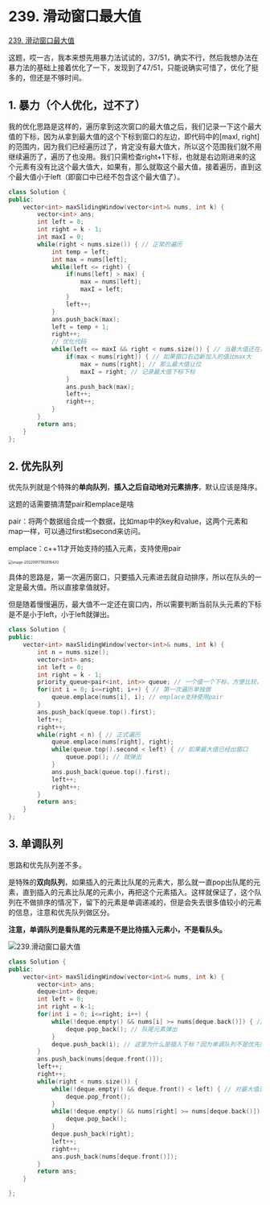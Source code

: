 # 239. 滑动窗口最大值

[239. 滑动窗口最大值](https://leetcode.cn/problems/sliding-window-maximum/)



这题，哎一古，我本来想先用暴力法试试的，37/51，确实不行，然后我想办法在暴力法的基础上接着优化了一下，发现到了47/51，只能说确实可惜了，优化了挺多的，但还是不够时间。

## 1. 暴力（个人优化，过不了）

我的优化思路是这样的，遍历拿到这次窗口的最大值之后，我们记录一下这个最大值的下标，因为从拿到最大值的这个下标到窗口的左边，即代码中的[maxI, right]的范围内，因为我们已经遍历过了，肯定没有最大值大，所以这个范围我们就不用继续遍历了，遍历了也没用。我们只需检查right+1下标，也就是右边刚进来的这个元素有没有比这个最大值大，如果有，那么就取这个最大值，接着遍历，直到这个最大值小于left（即窗口中已经不包含这个最大值了）。

```c++
class Solution {
public:
    vector<int> maxSlidingWindow(vector<int>& nums, int k) {
        vector<int> ans;
        int left = 0;
        int right = k - 1;
        int maxI = 0;
        while(right < nums.size()) { // 正常的遍历
            int temp = left;
            int max = nums[left];
            while(left <= right) {
                if(nums[left] > max) {
                    max = nums[left];
                    maxI = left;
                }
                left++;
            }
            ans.push_back(max);
            left = temp + 1;
            right++;
            // 优化代码
            while(left <= maxI && right < nums.size()) { // 当最大值还在窗口的内，且还没有遍历完
                if(max < nums[right]) { // 如果窗口右边新加入的值比max大
                    max = nums[right]; // 那么最大值让位
                    maxI = right; // 记录最大值下标下标
                }
                ans.push_back(max);
                left++;
                right++;
            }
        }
        return ans;
    }
};
```



## 2. 优先队列

优先队列就是个特殊的**单向队列**，**插入之后自动地对元素排序**，默认应该是降序。

这题的话需要搞清楚pair和emplace是啥

pair：将两个数据组合成一个数据，比如map中的key和value，这两个元素和map一样，可以通过first和second来访问。

emplace：c++11才开始支持的插入元素，支持使用pair

<img src="C:\Users\Van\AppData\Roaming\Typora\typora-user-images\image-20220917192816420.png" alt="image-20220917192816420" style="zoom:50%;" />

具体的思路是，第一次遍历窗口，只要插入元素进去就自动排序，所以在队头的一定是最大值。所以直接拿值就好。

但是随着慢慢遍历，最大值不一定还在窗口内，所以需要判断当前队头元素的下标是不是小于left，小于left就弹出。

```c++
class Solution {
public:
    vector<int> maxSlidingWindow(vector<int>& nums, int k) {
        int n = nums.size();
        vector<int> ans;
        int left = 0;
        int right = k - 1;
        priority_queue<pair<int, int>> queue; // 一个值一个下标，方便比较，不能存下标，否则就是给下标排序了
        for(int i = 0; i<=right; i++) { // 第一次遍历单独做
            queue.emplace(nums[i], i); // emplace支持使用pair
        }
        ans.push_back(queue.top().first);
        left++;
        right++;
        while(right < n) { // 正式遍历
            queue.emplace(nums[right], right);
            while(queue.top().second < left) { // 如果最大值已经出窗口
                queue.pop(); // 就弹出
            }
            ans.push_back(queue.top().first);
            left++;
            right++;
        }
        return ans;
    }
};
```





## 3. 单调队列

思路和优先队列差不多。

是特殊的**双向队列**，如果插入的元素比队尾的元素大，那么就一直pop出队尾的元素，直到插入的元素比队尾的元素小，再把这个元素插入。这样就保证了，这个队列在不做排序的情况下，留下的元素是单调递减的，但是会失去很多值较小的元素的信息，注意和优先队列做区分。

**注意，单调队列是看队尾的元素是不是比待插入元素小，不是看队头。**

![239.滑动窗口最大值](https://code-thinking.cdn.bcebos.com/gifs/239.%E6%BB%91%E5%8A%A8%E7%AA%97%E5%8F%A3%E6%9C%80%E5%A4%A7%E5%80%BC.gif)

```c++
class Solution {
public:
    vector<int> maxSlidingWindow(vector<int>& nums, int k) {
        vector<int> ans;
        deque<int> deque;
        int left = 0;
        int right = k-1;
        for(int i = 0; i<=right; i++) {
            while(!deque.empty() && nums[i] >= nums[deque.back()]) { // 如果队列非空 且 待插入元素比队尾元素大或等于
                deque.pop_back(); // 队尾元素弹出
            }
            deque.push_back(i); // 这里为什么是插入下标？因为单调队列不是优先队列，不会自动排序，所以只要存下标需要比较的时候再通过下标取就好了
        }
        ans.push_back(nums[deque.front()]);
        left++;
        right++;
        while(right < nums.size()) {
            while(!deque.empty() && deque.front() < left) { // 对最大值进行出窗口判断
                deque.pop_front();
            }
            while(!deque.empty() && nums[right] >= nums[deque.back()]) { // 如果队列非空 且 待插入元素比队尾元素大或等于
                deque.pop_back();
            }
            deque.push_back(right);
            left++;
            right++;
            ans.push_back(nums[deque.front()]);
        }
        return ans;
    }

};
```

